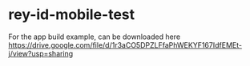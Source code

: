 # rey-id-mobile-test

For the app build example, can be downloaded here https://drive.google.com/file/d/1r3aCO5DPZLFfaPhWEKYF167IdfEMEt-j/view?usp=sharing
